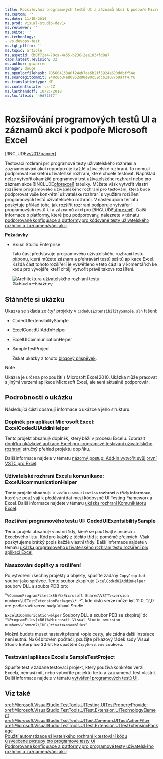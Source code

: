 ```yaml
---
title: Rozšiřování programových testů UI a záznamů akcí k podpoře Microsoft Excel | Dokumentace Microsoftu
ms.custom: ''
ms.date: 11/15/2016
ms.prod: visual-studio-dev14
ms.reviewer: ''
ms.suite: ''
ms.technology:
- vs-devops-test
ms.tgt_pltfrm: ''
ms.topic: article
ms.assetid: 6b0f72a4-70ca-4e55-b236-2ea1034fd8a7
caps.latest.revision: 32
ms.author: gewarren
manager: douge
ms.openlocfilehash: 705604153a0f24eb7ae6b2ff5924a600ddbff54e
ms.sourcegitcommit: 240c8b34e80952d00e90c52dcb1a077b9aff47f6
ms.translationtype: MT
ms.contentlocale: cs-CZ
ms.lasthandoff: 10/23/2018
ms.locfileid: "49872977"
---
```

# <a name="extending-coded-ui-tests-and-action-recordings-to-support-microsoft-excel"></a>Rozšiřování programových testů UI a záznamů akcí k podpoře Microsoft Excel
[!INCLUDE[vs2017banner](../includes/vs2017banner.md)]

Testovací rozhraní pro programové testy uživatelského rozhraní a zaznamenávání akcí nepodporuje každé uživatelské rozhraní. To nemusí podporovat konkrétní uživatelské rozhraní, které chcete testovat. Například nelze vytvořit okamžitě programový test uživatelského rozhraní nebo pro záznam akce [!INCLUDE[ofprexcel](../includes/ofprexcel-md.md)] tabulky. Můžete však vytvořit vlastní rozšíření programového uživatelského rozhraní pro testování, která bude podporovat vaše konkrétní uživatelské rozhraní s využitím rozšíření programových testů uživatelského rozhraní. V následujícím tématu poskytuje příklad toho, jak rozšířit rozhraní podporuje vytváření programových testů UI a záznamů akcí pro [!INCLUDE[ofprexcel](../includes/ofprexcel-md.md)]. Další informace o platformy, které jsou podporovány, naleznete v tématu [podporované konfigurace a platformy pro kódované testy uživatelského rozhraní a zaznamenávání akcí](../test/supported-configurations-and-platforms-for-coded-ui-tests-and-action-recordings.md).  
  
 **Požadavky**  
  
- Visual Studio Enterprise  
  
  Tato část představuje programového uživatelského rozhraní testu příponu, která můžete záznam a přehrávání testů sešitů aplikace Excel. Každá část tohoto rozšíření je vysvětleno v této části a v komentářích ke kódu pro vývojáře, kteří chtějí vytvořit právě takové rozšíření.  
  
  ![Architektura uživatelského rozhraní testu](../test/media/ui-testarch.png "UI_TestArch")  
  Přehled architektury  
  
## <a name="download-the-sample"></a>Stáhněte si ukázku  
 Ukázka se skládá ze čtyř projekty v `CodedUIExtensibilitySample.sln` řešení:  
  
- CodedUIextensibilitySample  
  
- ExcelCodedUIAddInHelper  
  
- ExcelUICommunicationHelper  
  
- SampleTestProject  
  
  Získat ukázky z tohoto [blogový příspěvek](http://go.microsoft.com/fwlink/?LinkID=185592).  
  
> [!NOTE]
>  Ukázka je určena pro použití s Microsoft Excel 2010. Ukázka může pracovat s jinými verzemi aplikace Microsoft Excel, ale není aktuálně podporován.  
  
## <a name="details-about-the-sample"></a>Podrobnosti o ukázku  
 Následující části obsahují informace o ukázce a jeho strukturu.  
  
### <a name="microsoft-excel-add-in-excelcodeduiaddinhelper"></a>Doplněk pro aplikaci Microsoft Excel: ExcelCodedUIAddinHelper  
 Tento projekt obsahuje doplněk, který běží v procesu Excelu. Zobrazit [doplňku ukázkové aplikace Excel pro programové testování uživatelského rozhraní](../test/sample-excel-add-in-for-coded-ui-testing.md) stručný přehled projektu doplňku.  
  
 Další informace najdete v tématu [názorný postup: Add-in vytvořit svůj první VSTO pro Excel](http://msdn.microsoft.com/library/a855e2be-3ecf-4112-a7f5-ec0f7fad3b5f).  
  
### <a name="excel-ui-communication-exceluicommunicationhelper"></a>Uživatelské rozhraní Excelu komunikace: ExcelUIcommunicationHelper  
 Tento projekt obsahuje `IExcelUICommunication` rozhraní a třídy informace, které se používají k předávání dat mezi kódované UI Testing Framework a Excel. Další informace najdete v tématu [ukázka rozhraní Komunikátoru Excel](../test/sample-excel-communicator-interface.md).  
  
### <a name="coded-ui-test-extension-codeduiexentsibilitysample"></a>Rozšíření programového testu UI: CodedUIExentsibilitySample  
 Tento projekt obsahuje vlastní třídy, které se používají v testech z Excelového listu. Kód pro každý z těchto tříd je poměrně zřejmých. Však poskytujeme krátký popis každé vlastní třídy. Další informace najdete v tématu [ukázka programového uživatelského rozhraní testu rozšíření pro aplikaci Excel](../test/sample-coded-ui-test-extension-for-excel.md).  
  
### <a name="deploying-your-add-in-and-extension"></a>Nasazování doplňky a rozšíření  
 Po vytvoření všechny projekty a objekty, spusťte zadaný `CopyDrop.bat` soubor jako správce. Tento soubor zkopíruje `ExcelCodedUIAddinHelper` soubory DLL a soubor PDB pro:  
  
 "`%CommonProgramFiles(x86)%\Microsoft Shared\VSTT\<version number>\UITestExtensionPackages\*.*`", kde číslo verze může být 11.0, 12,0 atd podle vaší verze sady Visual Studio.  
  
 `ExcelUICommunicationHelper` Soubory DLL a soubor PDB se zkopírují do `"%ProgramFiles(x86)%\Microsoft Visual Studio <version number>\Common7\IDE\PrivateAssemblies”`.  
  
 Možná budete muset nastavit přesná kopie cesty, ale žádná další instalace není nutná. Na 64bitovém počítači, použijte příkazový řádek sady Visual Studio Enterprise 32-bit ke spuštění `CopyDrop.bat` souboru.  
  
### <a name="testing-excel-with-the-sampletestproject"></a>Testování aplikace Excel s SampleTestProject  
 Spusťte test v zadané testovací projekt, který používá konkrétní verzi Excelu, nemusí mít, nebo vytvoříte projektu testu a zaznamenat test vlastní. Další informace najdete v tématu [vytváření programových testů UI](../test/use-ui-automation-to-test-your-code.md#VerifyingCodeUsingCUITCreate).  
  
## <a name="see-also"></a>Viz také  
 <xref:Microsoft.VisualStudio.TestTools.UITesting.UITestPropertyProvider>   
 <xref:Microsoft.VisualStudio.TestTools.UITest.Extension.UITechnologyElement>   
 <xref:Microsoft.VisualStudio.TestTools.UITest.Common.UITestActionFilter>   
 <xref:Microsoft.VisualStudio.TestTools.UITest.Extension.UITestExtensionPackage>   
 [Použití automatizace uživatelského rozhraní k testování kódu](../test/use-ui-automation-to-test-your-code.md)   
 [Osvědčené postupy pro programové testy UI](../test/best-practices-for-coded-ui-tests.md)   
 [Podporované konfigurace a platformy pro programové testy uživatelského rozhraní a zaznamenávání akcí](../test/supported-configurations-and-platforms-for-coded-ui-tests-and-action-recordings.md)



